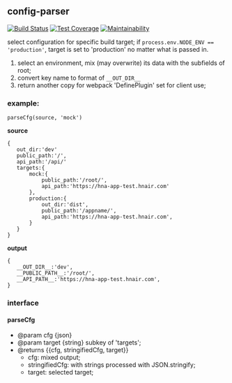 ## config-parser

[![Build Status](https://travis-ci.org/roneyrao/config-parser.svg?branch=master)](https://travis-ci.org/roneyrao/config-parser)
[![Test Coverage](https://api.codeclimate.com/v1/badges/0d9047bd9fae6577010b/test_coverage)](https://codeclimate.com/github/roneyrao/config-parser/test_coverage)
[![Maintainability](https://api.codeclimate.com/v1/badges/0d9047bd9fae6577010b/maintainability)](https://codeclimate.com/github/roneyrao/config-parser/maintainability)

select configuration for specific build target; if `process.env.NODE_ENV == 'production'`, target is set to 'production' no matter what is passed in.

 1. select an environment, mix (may overwrite) its data with the subfields of root;
 2. convert key name to format of `__OUT_DIR__`
 3. return another copy for webpack 'DefinePlugin' set for client use;
 
### example:

 `parseCfg(source, 'mock')`

 **source**
 ```
{
	out_dir:'dev'
	public_path:'/',
	api_path:'/api/'
	targets:{
		mock:{
			public_path:'/root/',
			api_path:'https://hna-app-test.hnair.com'
		},
		production:{
			out_dir:'dist',
			public_path:'/appname/',
			api_path:'https://hna-app-test.hnair.com',
		}
	}
}
 ```

 **output**
 ```
{
	__OUT_DIR__:'dev',
	__PUBLIC_PATH__:'/root/',
	__API_PATH__:'https://hna-app-test.hnair.com',
}
 ```


### interface

#### parseCfg
 * @param cfg {json}
 * @param target {string} subkey of 'targets';
 * @returns {{cfg, stringifiedCfg, target}}
	* cfg: mixed output;
	* stringifiedCfg: with strings processed with JSON.stringify;
	* target: selected target;
